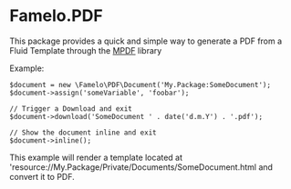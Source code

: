Famelo.PDF
==========

This package provides a quick and simple way to generate a PDF from a Fluid Template through
the [MPDF](http://mpdf1.com) library

Example:

```
$document = new \Famelo\PDF\Document('My.Package:SomeDocument');
$document->assign('someVariable', 'foobar');

// Trigger a Download and exit
$document->download('SomeDocument ' . date('d.m.Y') . '.pdf');

// Show the document inline and exit
$document->inline();
```

This example will render a template located at 'resource://My.Package/Private/Documents/SomeDocument.html
and convert it to PDF.
